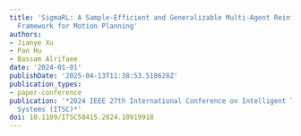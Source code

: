 ```yaml
---
title: 'SigmaRL: A Sample-Efficient and Generalizable Multi-Agent Reinforcement Learning
  Framework for Motion Planning'
authors:
- Jianye Xu
- Pan Hu
- Bassam Alrifaee
date: '2024-01-01'
publishDate: '2025-04-13T11:38:53.518628Z'
publication_types:
- paper-conference
publication: '*2024 IEEE 27th International Conference on Intelligent Transportation
  Systems (ITSC)*'
doi: 10.1109/ITSC58415.2024.10919918
---
```

